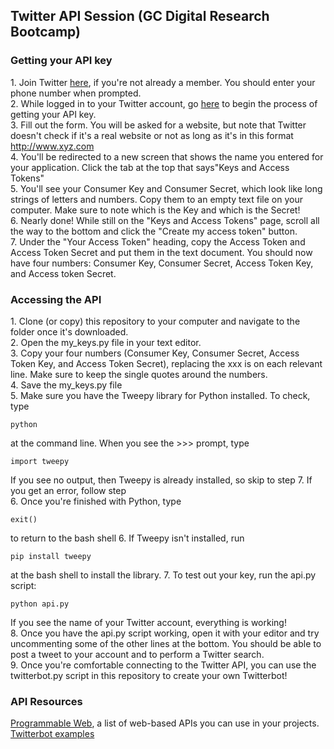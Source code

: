 ## Twitter API Session (GC Digital Research Bootcamp)

### Getting your API key

1\. Join Twitter [here](https://twitter.com/signup?lang=en), if you're not already a member. You should enter your phone number when prompted.  
2\. While logged in to your Twitter account, go [here](https://dev.twitter.com/apps/new) to begin the process of getting your API key.  
3\. Fill out the form. You will be asked for a website, but note that Twitter doesn't check if it's a real website or not as long as it's in this format http://www.xyz.com  
4\. You'll be redirected to a new screen that shows the name you entered for your application. Click the tab at the top that says"Keys and Access Tokens"  
5\. You'll see your Consumer Key and Consumer Secret, which look like long strings of letters and numbers. Copy them to an empty text file on your computer. Make sure to note which is the Key and which is the Secret!  
6\. Nearly done! While still on the "Keys and Access Tokens" page, scroll all the way to the bottom and click the "Create my access token" button.  
7\. Under the "Your Access Token" heading, copy the Access Token and Access Token Secret and put them in the text document. You should now  have four numbers: Consumer Key, Consumer Secret, Access Token Key, and Access token Secret.  

### Accessing the API

1\. Clone (or copy) this repository to your computer and navigate to the folder once it's downloaded.  
2\. Open the my_keys.py file in your text editor.  
3\. Copy your four numbers (Consumer Key, Consumer Secret, Access Token Key, and Access Token Secret), replacing the xxx is on each relevant line. Make sure to keep the single quotes around the numbers.  
4\. Save the my_keys.py file  
5\. Make sure you have the Tweepy library for Python installed. To check, type

	python

at the command line. When you see the >>> prompt, type

    import tweepy

If you see no output, then Tweepy is already installed, so skip to step 7. If you get an error, follow step  
6. Once you're finished with Python, type

    exit()

 to return to the bash shell
6\. If Tweepy isn't installed, run

	pip install tweepy

at the bash shell to install the library.
7\. To test out your key, run the api.py script:

	python api.py

If you see the name of your Twitter account, everything is working!  
8\. Once you have the api.py script working, open it with your editor and try uncommenting some of the other lines at the bottom. You should be able to post a tweet to your account and to perform a Twitter search.  
9\. Once you're comfortable connecting to the Twitter API, you can use the twitterbot.py script in this repository to create your own Twitterbot!  


### API Resources

[Programmable Web](http://www.programmableweb.com), a list of web-based APIs you can use in your projects.  
[Twitterbot examples](http://nymag.com/following/2015/11/12-weirdest-funniest-smartest-twitter-bots.html)  

